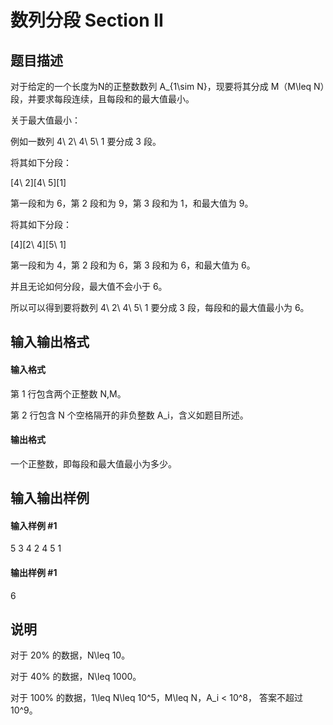 
# 数列分段 Section II
## 题目描述
对于给定的一个长度为N的正整数数列 A_{1\sim N}，现要将其分成 M（M\leq N）段，并要求每段连续，且每段和的最大值最小。

关于最大值最小：

例如一数列 4\ 2\ 4\ 5\ 1 要分成 3 段。

将其如下分段：

[4\ 2][4\ 5][1]

第一段和为 6，第 2 段和为 9，第 3 段和为 1，和最大值为 9。

将其如下分段：

[4][2\ 4][5\ 1]

第一段和为 4，第 2 段和为 6，第 3 段和为 6，和最大值为 6。

并且无论如何分段，最大值不会小于 6。

所以可以得到要将数列 4\ 2\ 4\ 5\ 1 要分成 3 段，每段和的最大值最小为 6。

## 输入输出格式
#### 输入格式

第 1 行包含两个正整数 N,M。  

第 2 行包含 N 个空格隔开的非负整数 A_i，含义如题目所述。

#### 输出格式

一个正整数，即每段和最大值最小为多少。

## 输入输出样例
#### 输入样例 #1
5 3
4 2 4 5 1
#### 输出样例 #1
6
## 说明
对于 20\% 的数据，N\leq 10。

对于 40\% 的数据，N\leq 1000。

对于 100\% 的数据，1\leq N\leq 10^5，M\leq N，A_i &lt; 10^8， 答案不超过 10^9。

